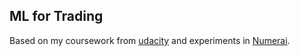 ## ML for Trading
Based on my coursework from [udacity](https://www.udacity.com/course/machine-learning-for-trading--ud501) and experiments in [Numerai](https://numer.ai/about).
